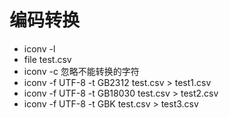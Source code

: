 # 编码转换
- iconv -l
- file test.csv
- iconv -c 忽略不能转换的字符
- iconv -f UTF-8  -t GB2312  test.csv > test1.csv
- iconv -f UTF-8  -t GB18030  test.csv > test2.csv
- iconv -f UTF-8  -t GBK  test.csv > test3.csv
  
